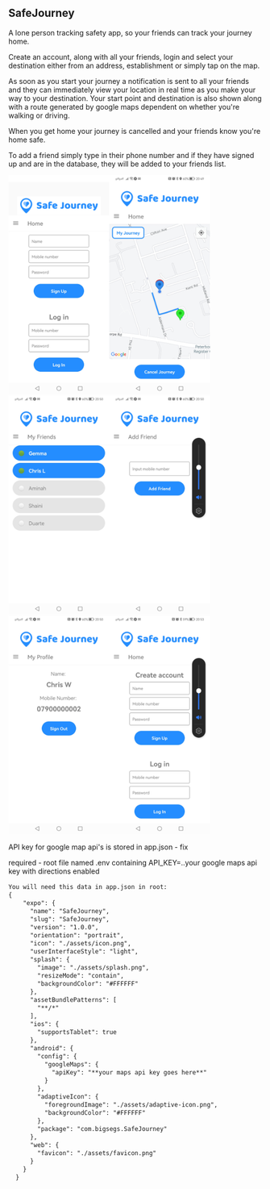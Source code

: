 ## SafeJourney

A lone person tracking safety app, so your friends can track your journey home.

Create an account, along with all your friends, login and select your destination either from an address, establishment or simply tap on the map. 

As soon as you start your journey a notification is sent to all your friends and they can immediately view your location in real time as you make your way to your destination. Your start point and destination is also shown along with a route generated by google maps dependent on whether you're walking or driving.

When you get home your journey is cancelled and your friends know you're home safe.

To add a friend simply type in their phone number and if they have signed up and are in the database, they will be added to your friends list.

<img src='./assets/scr2.jpg' width='200'><img src='./assets/scr3.jpg' width='200'><img src='./assets/scr4.jpg' width='200'><img src='./assets/scr5.jpg' width='200'><img src='./assets/scr6.jpg' width='200'><img src='./assets/scr7.jpg' width='200'>

API key for google map api's is stored in app.json - fix

required - root file named .env containing API_KEY=..your google maps api key with directions enabled

`````
You will need this data in app.json in root:
{
    "expo": {
      "name": "SafeJourney",
      "slug": "SafeJourney",
      "version": "1.0.0",
      "orientation": "portrait",
      "icon": "./assets/icon.png",
      "userInterfaceStyle": "light",
      "splash": {
        "image": "./assets/splash.png",
        "resizeMode": "contain",
        "backgroundColor": "#FFFFFF"
      },
      "assetBundlePatterns": [
        "**/*"
      ],
      "ios": {
        "supportsTablet": true
      },
      "android": {
        "config": {
          "googleMaps": {
            "apiKey": "**your maps api key goes here**"
          }
        },
        "adaptiveIcon": {
          "foregroundImage": "./assets/adaptive-icon.png",
          "backgroundColor": "#FFFFFF"
        },
        "package": "com.bigsegs.SafeJourney"
      },
      "web": {
        "favicon": "./assets/favicon.png"
      }
    }
  }